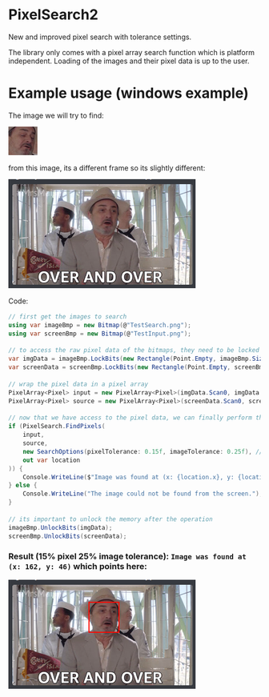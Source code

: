 # PixelSearch2

New and improved pixel search with tolerance settings.

The library only comes with a pixel array search function which is platform independent. Loading of the images and their pixel data is up to the user.

# Example usage (windows example)

The image we will try to find:

![](https://github.com/AkseliDev/PixelSearch2/blob/master/PixelSearch2.Tests/TestSearch.png)

from this image, its a different frame so its slightly different:

![](https://github.com/AkseliDev/PixelSearch2/blob/master/PixelSearch2.Tests/TestInput.png)

Code:
```cs
// first get the images to search
using var imageBmp = new Bitmap(@"TestSearch.png");
using var screenBmp = new Bitmap(@"TestInput.png");

// to access the raw pixel data of the bitmaps, they need to be locked
var imgData = imageBmp.LockBits(new Rectangle(Point.Empty, imageBmp.Size), ImageLockMode.ReadOnly, PixelFormat.Format32bppArgb);
var screenData = screenBmp.LockBits(new Rectangle(Point.Empty, screenBmp.Size), ImageLockMode.ReadOnly, PixelFormat.Format32bppArgb);

// wrap the pixel data in a pixel array
PixelArray<Pixel> input = new PixelArray<Pixel>(imgData.Scan0, imgData.Width, imgData.Height);
PixelArray<Pixel> source = new PixelArray<Pixel>(screenData.Scan0, screenBmp.Width, screenBmp.Height);

// now that we have access to the pixel data, we can finally perform the pixel search
if (PixelSearch.FindPixels(
    input,
    source,
    new SearchOptions(pixelTolerance: 0.15f, imageTolerance: 0.25f), // searching options
    out var location
)) {
    Console.WriteLine($"Image was found at (x: {location.x}, y: {location.y})");
} else {
    Console.WriteLine("The image could not be found from the screen.");
}

// its important to unlock the memory after the operation
imageBmp.UnlockBits(imgData);
screenBmp.UnlockBits(screenData);
```
### Result (15% pixel 25% image tolerance): `Image was found at (x: 162, y: 46)` which points here:
![](https://github.com/AkseliDev/PixelSearch2/blob/master/PixelSearch2.Tests/TestResult.png)
